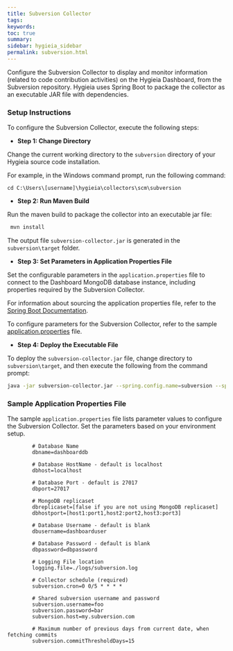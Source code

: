 ```yaml
---
title: Subversion Collector
tags:
keywords:
toc: true
summary:
sidebar: hygieia_sidebar
permalink: subversion.html
---
```

Configure the Subversion Collector to display and monitor information (related to code contribution activities) on the Hygieia Dashboard, from the Subversion repository. Hygieia uses Spring Boot to package the collector as an executable JAR file with dependencies.

### Setup Instructions

To configure the Subversion Collector, execute the following steps:

*   **Step 1: Change Directory**

Change the current working directory to the `subversion` directory of your Hygieia source code installation.

For example, in the Windows command prompt, run the following command:

```
cd C:\Users\[username]\hygieia\collectors\scm\subversion
```

*   **Step 2: Run Maven Build**

Run the maven build to package the collector into an executable jar file:

```bash
 mvn install
```

The output file `subversion-collector.jar` is generated in the `subversion\target` folder.

*   **Step 3: Set Parameters in Application Properties File**

Set the configurable parameters in the `application.properties` file to connect to the Dashboard MongoDB database instance, including properties required by the Subversion Collector.

For information about sourcing the application properties file, refer to the [Spring Boot Documentation](http://docs.spring.io/spring-boot/docs/current-SNAPSHOT/reference/htmlsingle/#boot-features-external-config-application-property-files).

To configure parameters for the Subversion Collector, refer to the sample [application.properties](#sample-application-properties-file) file.

*   **Step 4: Deploy the Executable File**

To deploy the `subversion-collector.jar` file, change directory to `subversion\target`, and then execute the following from the command prompt:

```bash
java -jar subversion-collector.jar --spring.config.name=subversion --spring.config.location=[path to application.properties file]
```

### Sample Application Properties File

The sample `application.properties` file lists parameter values to configure the Subversion Collector. Set the parameters based on your environment setup.

```properties
		# Database Name
		dbname=dashboarddb

		# Database HostName - default is localhost
		dbhost=localhost

		# Database Port - default is 27017
		dbport=27017

		# MongoDB replicaset
		dbreplicaset=[false if you are not using MongoDB replicaset]
		dbhostport=[host1:port1,host2:port2,host3:port3]

		# Database Username - default is blank
		dbusername=dashboarduser

		# Database Password - default is blank
		dbpassword=dbpassword

		# Logging File location
		logging.file=./logs/subversion.log

		# Collector schedule (required)
		subversion.cron=0 0/5 * * * *

		# Shared subversion username and password
		subversion.username=foo
		subversion.password=bar
		subversion.host=my.subversion.com

		# Maximum number of previous days from current date, when fetching commits
		subversion.commitThresholdDays=15
```

